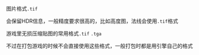 图片格式`.tif` 

会保留HDR信息，一般精度要求很高的，比如高度图，法线会使用`.tif`格式

游戏里无损压缩贴图的常用格式`.tif` `.tga`

不过在打包游戏的时候不会直接使用这些格式，一般打包时都是用引擎自己的格式
